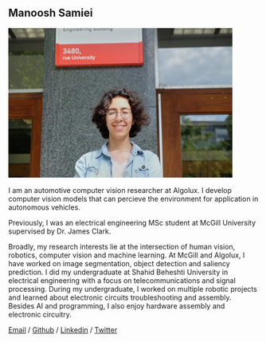 ## Manoosh Samiei

<img src="./images/unnamed_2.jpg" width="450"/>

I am an automotive computer vision researcher at Algolux. I develop computer vision models that can percieve the environment for application in autonomous vehicles.

Previously, I was an electrical engineering MSc student at McGill University supervised by Dr. James Clark. 

Broadly, my research interests lie at the intersection of human vision, robotics, computer vision and machine learning. At McGill and Algolux, I have worked on image segmentation, object detection and saliency prediction. I did my undergraduate at Shahid Beheshti University in electrical engineering with a focus on telecommunications and signal processing. During my undergraduate, I worked on multiple robotic projects and learned about electronic circuits troubleshooting and assembly. Besides AI and programming, I also enjoy hardware assembly and electronic circuitry.

[Email](manoosh.samiei@mail.mcgill.ca) /
 [Github](https://github.com/ManooshSamiei) /
 [Linkedin](https://www.linkedin.com/in/manoosh-samiei-2386a1190) /
 [Twitter](https://twitter.com/SamieiManoosh)

